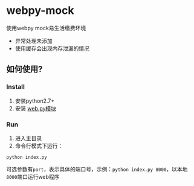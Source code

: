 webpy-mock
==========

使用webpy mock易生活缴费环境

- 异常处理未添加
- 使用缓存会出现内存泄漏的情况

## **如何使用?**

### **Install**
1. 安装python2.7+
2. 安装 [web.py模块](http://webpy.org/static/web.py-0.37.tar.gz)

### **Run**
1. 进入主目录
2. 命令行模式下运行：
```shell
python index.py
```
可选参数有`port`，表示具体的端口号，示例：`python index.py 8000`，以本地`8000`端口运行web程序
